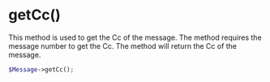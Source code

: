 # getCc()
This method is used to get the Cc of the message. The method requires the message number to get the Cc. The method will return the Cc of the message.

```php
$Message->getCc();
```
